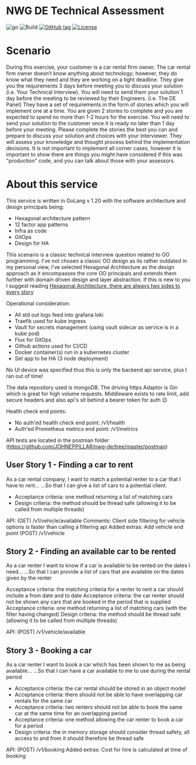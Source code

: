 # NWG DE Technical Assessment

![go](https://badges.aleen42.com/src/golang.svg) ![Build](https://github.com/JOHNEPPILLAR/nwg-de/actions/workflows/go.yml/badge.svg) [![GitHub tag](https://img.shields.io/github/tag/johneppillar/nwg-de?include_prereleases=&sort=semver&color=blue)](https://github.com/johneppillar/nwg-de/releases/)
[![License](https://img.shields.io/badge/License-MIT-blue)](#license)

# Scenario
During this exercise, your customer is a car rental firm owner. The car rental firm owner doesn’t know anything about technology; however, they do know what they need and they are working on a tight deadline. They give you the requirements 3 days before meeting you to discuss your solution (i.e. Your Technical Interview). You will need to send them your solution 1 day before the meeting to be reviewed by their Engineers. (i.e. The DE Panel) They have a set of requirements in the form of stories which you will implement one at a time. You are given 2 stories to complete and you are expected to spend no more than 1-2 hours for the exercise. You will need to send your solution to the customer once it is ready no later than 1 day before your meeting. Please complete the stories the best you can and prepare to discuss your solution and choices with your interviewer. They will assess your knowledge and thought process behind the implementation decisions. It is not important to implement all corner cases, however it is important to show there are things you might have considered if this was "production" code, and you can talk about those with your assessors.

# About this service

This service is written in GoLang v 1.20 with the software architecture and design principals being:
- Hexagonal architecture pattern
- 12 factor app patterns
- Infra as code
- GitOps
- Design for HA

This scenario is a classic technical interview question related to OO programming. I've not chosen a classic OO design as its rather outdated in my personal view, I've selected Hexagonal Architecture as the design approach as it encompasses the core OO principals and extends them further with domain driven design and layer abstraction. If this is new to you I suggest reading [Hexagonal Architecture, there are always two sides to every story](https://medium.com/ssense-tech/hexagonal-architecture-there-are-always-two-sides-to-every-story-bc0780ed7d9c)

Operational consideration:
- All std out logs feed into grafana loki
- Traefik used for kube ingress
- Vault for secrets management (using vault sidecar as service is in a kube pod)
- Flux for GitOps
- Github actions used for CI/CD
- Docker container(s) run in a kubernetes cluster
- Set app to be HA (3 node deployment)

No UI device was specified thus this is only the backend api service, plus I ran out of time! 

The data repository used is mongoDB. The driving https Adaptor is Gin which is great for high volume requests. Middleware exists to rate limit, add secure headers and also api's sit behind a bearer token for auth 😉

Health check end points:
- No auth'ed health check end point: /v1/health 
- Auth'ed Prometheus metrics end point: /v1/metrics

API tests are located in the postman folder (https://github.com/JOHNEPPILLAR/nwg-de/tree/master/postman)

## User Story 1 - Finding a car to rent

As a car rental company, I want to match a potential renter to a car that I have to rent...
...So that I can give a list of cars to a potential client.

- Acceptance criteria: one method returning a list of matching cars
- Design criteria: the method should be thread safe (allowing it to be called from multiple threads)

API: (GET) /v1/vehicle/available
Comments: Client side filtering for vehicle options is faster than calling a filtering api
Added extras: Add vehicle end point (POST) /v1/vehicle

## Story 2 - Finding an available car to be rented

As a car renter I want to know if a car is available to be rented on the dates I need...
...So that I can provide a list of cars that are available on the dates given by the renter

Acceptance criteria: the matching criteria for a renter to rent a car should include a from date and to date
Acceptance criteria: the car renter should not be shown any cars that are booked in the period that is supplied
Acceptance criteria: one method returning a list of matching cars (with the filter having changed)
Design criteria: the method should be thread safe (allowing it to be called from multiple threads)

API: (POST) /v1/vehicle/available

## Story 3 - Booking a car

As a car renter I want to book a car which has been shown to me as being available...
...So that I can have a car available to me to use during the rental period

- Acceptance criteria: the car rental should be stored in an object model
- Acceptance criteria: there should not be able to have overlapping car rentals for the same car
- Acceptance criteria: two renters should not be able to book the same car at the same time for an overlapping period
- Acceptance criteria: one method allowing the car renter to book a car for a period
- Design criteria: the in memory storage should consider thread safety, all access to and from it should therefore be thread safe

API: (POST) /v1/booking
Added extras: Cost for hire is calculated at time of booking